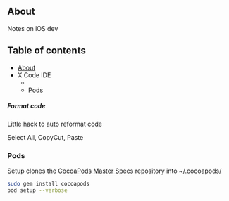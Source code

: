 ## About

Notes on iOS dev

## Table of contents

- [About](#about)
- X Code IDE
  - [](#x)
  - [Pods](#pods)



##### Format code

Little hack to auto reformat code

Select All, CopyCut, Paste

### Pods

Setup clones the [CocoaPods Master Specs](https://github.com/CocoaPods/Specs) repository into ~/.cocoapods/
```sh
sudo gem install cocoapods
pod setup --verbose
```
